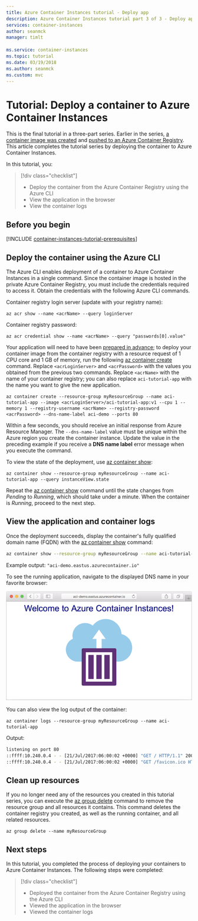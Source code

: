 ```yaml
---
title: Azure Container Instances tutorial - Deploy app
description: Azure Container Instances tutorial part 3 of 3 - Deploy application
services: container-instances
author: seanmck
manager: timlt

ms.service: container-instances
ms.topic: tutorial
ms.date: 03/19/2018
ms.author: seanmck
ms.custom: mvc
---
```


# Tutorial: Deploy a container to Azure Container Instances

This is the final tutorial in a three-part series. Earlier in the series, [a container image was created](container-instances-tutorial-prepare-app.md) and [pushed to an Azure Container Registry](container-instances-tutorial-prepare-acr.md). This article completes the tutorial series by deploying the container to Azure Container Instances.

In this tutorial, you:

> [!div class="checklist"]
> * Deploy the container from the Azure Container Registry using the Azure CLI
> * View the application in the browser
> * View the container logs

## Before you begin

[!INCLUDE [container-instances-tutorial-prerequisites](../../includes/container-instances-tutorial-prerequisites.md)]

## Deploy the container using the Azure CLI

The Azure CLI enables deployment of a container to Azure Container Instances in a single command. Since the container image is hosted in the private Azure Container Registry, you must include the credentials required to access it. Obtain the credentials with the following Azure CLI commands.

Container registry login server (update with your registry name):

```azurecli
az acr show --name <acrName> --query loginServer
```

Container registry password:

```azurecli
az acr credential show --name <acrName> --query "passwords[0].value"
```

Your application will need to have
been [prepared in advance][prepare-app]; to deploy your container image from the container registry with a
resource request of 1 CPU core and 1 GB of memory, run the following
 [az container create][az-container-create] command. Replace
`<acrLoginServer>` and `<acrPassword>` with the values you obtained
from the previous two commands. Replace `<acrName>` with the name of
your container registry; you can also replace `aci-tutorial-app` with
the name you want to give the new application.

```azurecli
az container create --resource-group myResourceGroup --name aci-tutorial-app --image <acrLoginServer>/aci-tutorial-app:v1 --cpu 1 --memory 1 --registry-username <acrName> --registry-password <acrPassword> --dns-name-label aci-demo --ports 80
```

Within a few seconds, you should receive an initial response from Azure Resource Manager. The `--dns-name-label` value must be unique within the Azure region you create the container instance. Update the value in the preceding example if you receive a **DNS name label** error message when you execute the command.

To view the state of the deployment, use [az container show][az-container-show]:

```azurecli
az container show --resource-group myResourceGroup --name aci-tutorial-app --query instanceView.state
```

Repeat the [az container show][az-container-show] command until the state changes from *Pending* to *Running*, which should take under a minute. When the container is *Running*, proceed to the next step.

## View the application and container logs

Once the deployment succeeds, display the container's fully qualified domain name (FQDN) with the [az container show][az-container-show] command:

```bash
az container show --resource-group myResourceGroup --name aci-tutorial-app --query ipAddress.fqdn
```

Example output: `"aci-demo.eastus.azurecontainer.io"`

To see the running application, navigate to the displayed DNS name in your favorite browser:

![Hello world app in the browser][aci-app-browser]

You can also view the log output of the container:

```azurecli
az container logs --resource-group myResourceGroup --name aci-tutorial-app
```

Output:

```bash
listening on port 80
::ffff:10.240.0.4 - - [21/Jul/2017:06:00:02 +0000] "GET / HTTP/1.1" 200 1663 "-" "Mozilla/5.0 (Macintosh; Intel Mac OS X 10_12_5) AppleWebKit/537.36 (KHTML, like Gecko) Chrome/59.0.3071.115 Safari/537.36"
::ffff:10.240.0.4 - - [21/Jul/2017:06:00:02 +0000] "GET /favicon.ico HTTP/1.1" 404 150 "http://13.88.176.27/" "Mozilla/5.0 (Macintosh; Intel Mac OS X 10_12_5) AppleWebKit/537.36 (KHTML, like Gecko) Chrome/59.0.3071.115 Safari/537.36"
```

## Clean up resources

If you no longer need any of the resources you created in this tutorial series, you can execute the [az group delete][az-group-delete] command to remove the resource group and all resources it contains. This command deletes the container registry you created, as well as the running container, and all related resources.

```azurecli-interactive
az group delete --name myResourceGroup
```

## Next steps

In this tutorial, you completed the process of deploying your containers to Azure Container Instances. The following steps were completed:

> [!div class="checklist"]
> * Deployed the container from the Azure Container Registry using the Azure CLI
> * Viewed the application in the browser
> * Viewed the container logs

<!-- IMAGES -->
[aci-app-browser]: ./media/container-instances-quickstart/aci-app-browser.png

<!-- LINKS - external -->
[docker-linux]: https://docs.docker.com/engine/installation/#supported-platforms
[docker-login]: https://docs.docker.com/engine/reference/commandline/login/
[docker-mac]: https://docs.docker.com/docker-for-mac/
[docker-push]: https://docs.docker.com/engine/reference/commandline/push/
[docker-tag]: https://docs.docker.com/engine/reference/commandline/tag/
[docker-windows]: https://docs.docker.com/docker-for-windows/

<!-- LINKS - internal -->
[az-container-create]: /cli/azure/container#az_container_create
[az-container-show]: /cli/azure/container#az_container_show
[az-group-delete]: /cli/azure/group#az_group_delete
[azure-cli-install]: /cli/azure/install-azure-cli
[prepare-app]: ./container-instances-tutorial-prepare-app.md

